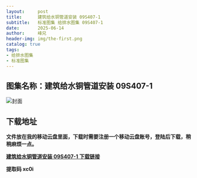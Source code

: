 ```yaml
---
layout:     post
title:      建筑给水铜管道安装 09S407-1
subtitle:   标准图集 给排水图集 09S407-1
date:       2025-06-14
author:     峰兄
header-img: img/the-first.png
catalog: true
tags:
- 给排水图集
- 标准图集
---
```

## 图集名称：建筑给水铜管道安装 09S407-1
![封面](https://pic1.imgdb.cn/item/684c06d858cb8da5c84ae1de.jpg)


## 下载地址 ##
**文件放在我的移动云盘里面，下载时需要注册一个移动云盘账号，登陆后下载，稍稍麻烦一点。**  
  
[**建筑给水铜管道安装 09S407-1 下载链接**](https://caiyun.139.com/w/i/2nQQUBQAmT719)


**提取码 xc0i**

